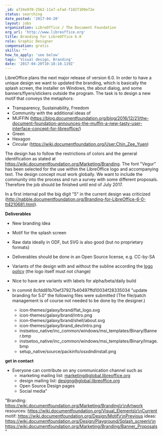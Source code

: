 ```yaml
---
_id: a724e970-25b2-11e7-afad-f182f109e72e
status: searching
date_posted: '2017-04-20'
layout: jobs
organization: LibreOffice / The Document Foundation
org_url: 'http://www.libreoffice.org'
title: Branding for LibreOffice 6.0
role: Graphic Designer
compensation: gratis
skills: ""
how_to_apply: 'see below'
tags: 'Visual design, Branding'
date: '2017-04-20T10:18:10.119Z'
---
```

LibreOffice plans the next major release of version 6.0. In order to have a unique design we want to updated the branding, which is basically the splash screen, the installer on Windows, the about dialog, and some banners/flyers/stickers outside the program. The task is to design a new motif that conveys the metaphors:
* Transparency, Sustainability, Freedom
* Community
with the additional ideas of
* MUFFIN (https://blog.documentfoundation.org/blog/2016/12/21/the-document-foundation-announces-the-muffin-a-new-tasty-user-interface-concept-for-libreoffice/)
* Green
* Hexagon
* Circular (https://wiki.documentfoundation.org/User:Chin_Zee_Yuen)

The design has to follow the restrictions of colors and the general identification as stated at https://wiki.documentfoundation.org/Marketing/Branding. The font "Vegur" has been selected for the use within the LibreOffice logo and accompanying text. The design concept must work globally. We want to include the community into the process and run a survey with some different proposals. Therefore the job should be finished until end of July 2017.

In a first internal poll the big digit "5" in the current design was criticized (http://nabble.documentfoundation.org/Branding-for-LibreOffice-6-0-tt4210681.html).

**Deliverables**
* New branding idea
* Motif for the splash screen

* Raw data ideally in ODF, but SVG is also good (but no proprietary formats)
* Deliverables should be done in an Open Source license, e.g. CC-by-SA
* Variants of the design with and without the subline according the [logo policy](https://wiki.documentfoundation.org/TDF/Policies/Logo_Policy)  (the logo itself must not change)
* Nice to have are variants with labels for alpha/beta/daily build
* In commit 8cfdd81b70ef37927b40497ffd10034f28335034 \"update branding for 5.0\" the following files were submitted (The file/patch management is of course not needed to be done by the designer.)
    * icon-themes/galaxy/brand/flat_logo.svg
    * icon-themes/galaxy/brand/intro.png
    * icon-themes/galaxy/brand/shell/about.svg
    * icon-themes/galaxy/brand_dev/intro.png
    * instsetoo_native/inc_common/windows/msi_templates/Binary/Banner.bmp
    * instsetoo_native/inc_common/windows/msi_templates/Binary/Image.bmp
    * setup_native/source/packinfo/osxdndinstall.png

**get in contact**

* Everyone can contribute on any communication channel such as
    * marketing mailing list: marketing@global.libreoffice.org
    * design mailing list: designg@global.libreoffice.org
    * Open Source Design pages
    * Social media"

"Branding: https://wiki.documentfoundation.org/Marketing/Branding\r\nArtwork resources: https://wiki.documentfoundation.org/Visual_Elements\r\nCurrent motif: https://wiki.documentfoundation.org/Design/Motif\r\nPrevious ideas: https://wiki.documentfoundation.org/Design/Playground/Splash_screen\r\n                         https://wiki.documentfoundation.org/Marketing/Branding/Banner_Proposals"

